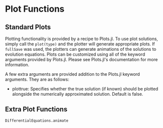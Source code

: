 # Plot Functions

## Standard Plots

Plotting functionality is provided by a recipe to Plots.jl. To
use plot solutions, simply call the `plot(type)` and the plotter will generate
appropriate plots. If `fullSave` was used, the plotters can
generate animations of the solutions to evolution equations.
Plots can be customized using all of the keyword arguments
provided by Plots.jl. Please see Plots.jl's documentation for more information.

A few extra arguments are provided addition to the Plots.jl keyword arguments. They are as follows:

* plottrue: Specifies whether the true solution (if known) should be plotted alongside
the numerically approximated solution. Default is false.

## Extra Plot Functions

```@docs
DifferentialEquations.animate
```

